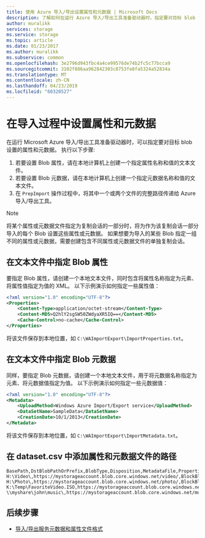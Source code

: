 ```yaml
---
title: 使用 Azure 导入/导出设置属性和元数据 | Microsoft Docs
description: 了解如何在运行 Azure 导入/导出工具准备驱动器时，指定要对目标 blob 设置的属性和元数据。
author: muralikk
services: storage
ms.service: storage
ms.topic: article
ms.date: 01/23/2017
ms.author: muralikk
ms.subservice: common
ms.openlocfilehash: 3e2796d943fbc4a4ce99576de74b2fc5c77bcca9
ms.sourcegitcommit: 3102f886aa962842303c8753fe8fa5324a52834a
ms.translationtype: MT
ms.contentlocale: zh-CN
ms.lasthandoff: 04/23/2019
ms.locfileid: "60320527"
---
```

# <a name="setting-properties-and-metadata-during-the-import-process"></a>在导入过程中设置属性和元数据

在运行 Microsoft Azure 导入/导出工具准备驱动器时，可以指定要对目标 blob 设置的属性和元数据。 执行以下步骤:

1.  若要设置 Blob 属性，请在本地计算机上创建一个指定属性名称和值的文本文件。
2.  若要设置 Blob 元数据，请在本地计算机上创建一个指定元数据名称和值的文本文件。
3.  在 `PrepImport` 操作过程中，将其中一个或两个文件的完整路径传递给 Azure 导入/导出工具。

> [!NOTE]
>  将某个属性或元数据文件指定为复制会话的一部分时，将为作为该复制会话一部分导入的每个 Blob 设置这些属性或元数据。 如果想要为导入的某些 Blob 指定一组不同的属性或元数据，需要创建包含不同属性或元数据文件的单独复制会话。

## <a name="specify-blob-properties-in-a-text-file"></a>在文本文件中指定 Blob 属性

要指定 Blob 属性，请创建一个本地文本文件，同时包含将属性名称指定为元素、将属性值指定为值的 XML。 以下示例演示如何指定一些属性值：

```xml
<?xml version="1.0" encoding="UTF-8"?>
<Properties>
    <Content-Type>application/octet-stream</Content-Type>
    <Content-MD5>Q2hlY2sgSW50ZWdyaXR5IQ==</Content-MD5>
    <Cache-Control>no-cache</Cache-Control>
</Properties>
```

将该文件保存到本地位置，如 `C:\WAImportExport\ImportProperties.txt`。

## <a name="specify-blob-metadata-in-a-text-file"></a>在文本文件中指定 Blob 元数据

同样，要指定 Blob 元数据，请创建一个本地文本文件，用于将元数据名称指定为元素、将元数据值指定为值。 以下示例演示如何指定一些元数据值：

```xml
<?xml version="1.0" encoding="UTF-8"?>
<Metadata>
    <UploadMethod>Windows Azure Import/Export service</UploadMethod>
    <DataSetName>SampleData</DataSetName>
    <CreationDate>10/1/2013</CreationDate>
</Metadata>
```

将该文件保存到本地位置，如 `C:\WAImportExport\ImportMetadata.txt`。

## <a name="add-the-path-to-properties-and-metadata-files-in-datasetcsv"></a>在 dataset.csv 中添加属性和元数据文件的路径

```
BasePath,DstBlobPathOrPrefix,BlobType,Disposition,MetadataFile,PropertiesFile
H:\Video\,https://mystorageaccount.blob.core.windows.net/video/,BlockBlob,rename,None,H:\mydirectory\properties.xml
H:\Photo\,https://mystorageaccount.blob.core.windows.net/photo/,BlockBlob,rename,None,H:\mydirectory\properties.xml
K:\Temp\FavoriteVideo.ISO,https://mystorageaccount.blob.core.windows.net/favorite/FavoriteVideo.ISO,BlockBlob,rename,None,H:\mydirectory\properties.xml
\\myshare\john\music\,https://mystorageaccount.blob.core.windows.net/music/,BlockBlob,rename,None,H:\mydirectory\properties.xml
```

## <a name="next-steps"></a>后续步骤

* [导入/导出服务元数据和属性文件格式](../storage-import-export-file-format-metadata-and-properties.md)
